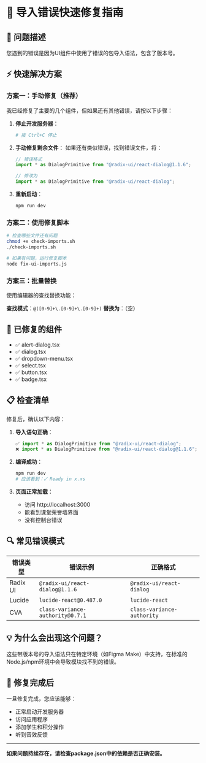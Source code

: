 # 🔧 导入错误快速修复指南

## 🚨 问题描述
您遇到的错误是因为UI组件中使用了错误的包导入语法，包含了版本号。

## ⚡ 快速解决方案

### 方案一：手动修复（推荐）
我已经修复了主要的几个组件，但如果还有其他错误，请按以下步骤：

1. **停止开发服务器**：
   ```bash
   # 按 Ctrl+C 停止
   ```

2. **手动修复剩余文件**：
   如果还有类似错误，找到错误文件，将：
   ```typescript
   // 错误格式
   import * as DialogPrimitive from "@radix-ui/react-dialog@1.1.6";
   
   // 修改为
   import * as DialogPrimitive from "@radix-ui/react-dialog";
   ```

3. **重新启动**：
   ```bash
   npm run dev
   ```

### 方案二：使用修复脚本
```bash
# 检查哪些文件还有问题
chmod +x check-imports.sh
./check-imports.sh

# 如果有问题，运行修复脚本
node fix-ui-imports.js
```

### 方案三：批量替换
使用编辑器的查找替换功能：

**查找模式**：`@([0-9]+\.[0-9]+\.[0-9]+)`
**替换为**：（空）

## 🎯 已修复的组件
- ✅ alert-dialog.tsx
- ✅ dialog.tsx  
- ✅ dropdown-menu.tsx
- ✅ select.tsx
- ✅ button.tsx
- ✅ badge.tsx

## 📋 检查清单

修复后，确认以下内容：

1. **导入语句正确**：
   ```typescript
   ✅ import * as DialogPrimitive from "@radix-ui/react-dialog";
   ❌ import * as DialogPrimitive from "@radix-ui/react-dialog@1.1.6";
   ```

2. **编译成功**：
   ```bash
   npm run dev
   # 应该看到：✓ Ready in x.xs
   ```

3. **页面正常加载**：
   - 访问 http://localhost:3000
   - 能看到课堂荣誉墙界面
   - 没有控制台错误

## 🔍 常见错误模式

| 错误类型 | 错误示例 | 正确格式 |
|---------|---------|---------|
| Radix UI | `@radix-ui/react-dialog@1.1.6` | `@radix-ui/react-dialog` |
| Lucide | `lucide-react@0.487.0` | `lucide-react` |
| CVA | `class-variance-authority@0.7.1` | `class-variance-authority` |

## 💡 为什么会出现这个问题？

这些带版本号的导入语法只在特定环境（如Figma Make）中支持，在标准的Node.js/npm环境中会导致模块找不到的错误。

## 🚀 修复完成后

一旦修复完成，您应该能够：
- 正常启动开发服务器
- 访问应用程序
- 添加学生和积分操作
- 听到音效反馈

---

**如果问题持续存在，请检查package.json中的依赖是否正确安装。**